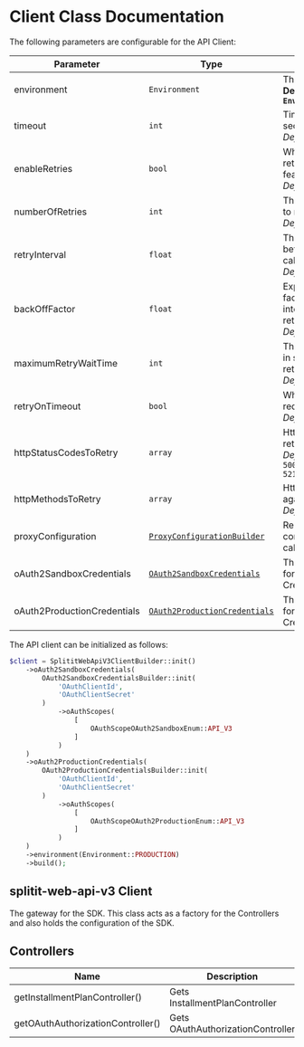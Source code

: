 
# Client Class Documentation

The following parameters are configurable for the API Client:

| Parameter | Type | Description |
|  --- | --- | --- |
| environment | `Environment` | The API environment. <br> **Default: `Environment.PRODUCTION`** |
| timeout | `int` | Timeout for API calls in seconds.<br>*Default*: `0` |
| enableRetries | `bool` | Whether to enable retries and backoff feature.<br>*Default*: `false` |
| numberOfRetries | `int` | The number of retries to make.<br>*Default*: `0` |
| retryInterval | `float` | The retry time interval between the endpoint calls.<br>*Default*: `1` |
| backOffFactor | `float` | Exponential backoff factor to increase interval between retries.<br>*Default*: `2` |
| maximumRetryWaitTime | `int` | The maximum wait time in seconds for overall retrying requests.<br>*Default*: `0` |
| retryOnTimeout | `bool` | Whether to retry on request timeout.<br>*Default*: `true` |
| httpStatusCodesToRetry | `array` | Http status codes to retry against.<br>*Default*: `408, 413, 429, 500, 502, 503, 504, 521, 522, 524` |
| httpMethodsToRetry | `array` | Http methods to retry against.<br>*Default*: `'GET', 'PUT'` |
| proxyConfiguration | [`ProxyConfigurationBuilder`](../doc/proxy-configuration-builder.md) | Represents the proxy configurations for API calls |
| oAuth2SandboxCredentials | [`OAuth2SandboxCredentials`](auth/oauth-2-client-credentials-grant.md) | The Credentials Setter for OAuth 2 Client Credentials Grant |
| oAuth2ProductionCredentials | [`OAuth2ProductionCredentials`](auth/oauth-2-client-credentials-grant-1.md) | The Credentials Setter for OAuth 2 Client Credentials Grant |

The API client can be initialized as follows:

```php
$client = SplititWebApiV3ClientBuilder::init()
    ->oAuth2SandboxCredentials(
        OAuth2SandboxCredentialsBuilder::init(
            'OAuthClientId',
            'OAuthClientSecret'
        )
            ->oAuthScopes(
                [
                    OAuthScopeOAuth2SandboxEnum::API_V3
                ]
            )
    )
    ->oAuth2ProductionCredentials(
        OAuth2ProductionCredentialsBuilder::init(
            'OAuthClientId',
            'OAuthClientSecret'
        )
            ->oAuthScopes(
                [
                    OAuthScopeOAuth2ProductionEnum::API_V3
                ]
            )
    )
    ->environment(Environment::PRODUCTION)
    ->build();
```

## splitit-web-api-v3 Client

The gateway for the SDK. This class acts as a factory for the Controllers and also holds the configuration of the SDK.

## Controllers

| Name | Description |
|  --- | --- |
| getInstallmentPlanController() | Gets InstallmentPlanController |
| getOAuthAuthorizationController() | Gets OAuthAuthorizationController |

